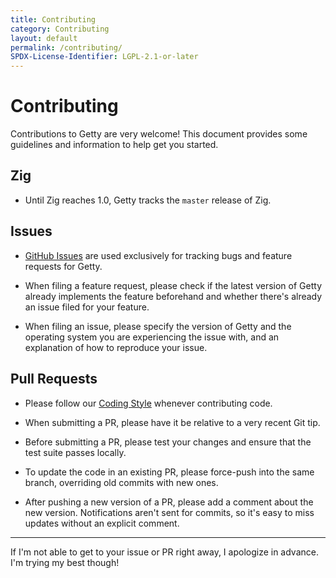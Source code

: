 ```yaml
---
title: Contributing
category: Contributing
layout: default
permalink: /contributing/
SPDX-License-Identifier: LGPL-2.1-or-later
---
```


# Contributing

Contributions to Getty are very welcome! This document provides some guidelines
and information to help get you started.

## Zig

- Until Zig reaches 1.0, Getty tracks the `master` release of Zig.

## Issues

- [GitHub Issues](https://github.com/getty-zig/getty/issues) are used
  exclusively for tracking bugs and feature requests for Getty.

- When filing a feature request, please check if the latest version of Getty
  already implements the feature beforehand and whether there's already an
  issue filed for your feature.

- When filing an issue, please specify the version of Getty and the operating
  system you are experiencing the issue with, and an explanation of how to
  reproduce your issue.

## Pull Requests


- Please follow our [Coding Style](/coding-style) whenever contributing code.

- When submitting a PR, please have it be relative to a very recent Git tip.

- Before submitting a PR, please test your changes and ensure that the test suite passes locally.

- To update the code in an existing PR, please force-push into the same branch,
  overriding old commits with new ones.

- After pushing a new version of a PR, please add a comment about the new
  version. Notifications aren't sent for commits, so it's easy to miss updates
  without an explicit comment.

---

If I'm not able to get to your issue or PR right away, I apologize in advance. I'm trying my best though!
